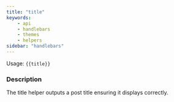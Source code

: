 ```yaml
---
title: "title"
keywords:
    - api
    - handlebars
    - themes
    - helpers
sidebar: "handlebars"
---
```


Usage: `{{title}}`

### Description

The title helper outputs a post title ensuring it displays correctly.
